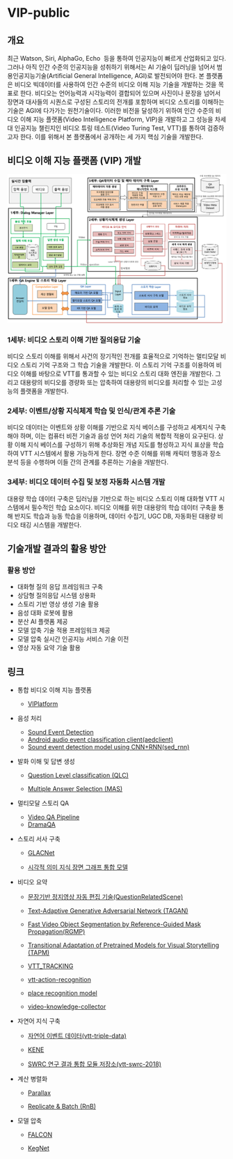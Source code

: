 # VIP-public

## 개요

 최근 Watson, Siri, AlphaGo, Echo  등을 통하여 인공지능이 빠르게 산업화되고 있다. 그러나 아직 인간 수준의 인공지능을 성취하기 위해서는 AI 기술이 딥러닝을 넘어서 범용인공지능기술(Artificial General Intelligence, AGI)로 발전되어야 한다. 
본 플랫폼은 비디오 빅데이터를 사용하여 인간 수준의 비디오 이해 지능 기술을 개발하는 것을 목표로 한다. 비디오는 언어능력과 시각능력이 결합되어 있으며 사진이나 문장을 넘어서 장면과 대사들의 시퀀스로 구성된 스토리의 전개를 포함하며 비디오 스토리를 이해하는 기술은 AGI에 다가가는 원천기술이다. 
이러한 비전을 달성하기 위하여 인간 수준의 비디오 이해 지능 플랫폼(Video Intelligence Platform, VIP)을 개발하고 그 성능을 차세대 인공지능 챌린지인 비디오 튜링 테스트(Video Turing Test, VTT)를 통하여 검증하고자 한다. 이를 위해서 본 플랫폼에서 공개하는 세 가지 핵심 기술을 개발한다.

## 비디오 이해 지능 플랫폼 (VIP) 개발

![VIP detail](./VIPdetail.png)

<!--![VIP 세부별 도식](./VIPArchitecture.png)-->

### 1세부: 비디오 스토리 이해 기반 질의응답 기술
 비디오 스토리 이해를 위해서 사건의 장기적인 전개를 효율적으로 기억하는 멀티모달 비디오 스토리 기억 구조와 그 학습 기술을 개발한다. 이 스토리 기억 구조를 이용하여 비디오 이해를 바탕으로 VTT를 통과할 수 있는 비디오 스토리 대화 엔진을 개발한다. 그리고 대용량의 비디오를 경량화 또는 압축하여 대용량의 비디오를 처리할 수 있는 고성능의 플랫폼을 개발한다.

### 2세부: 이벤트/상황 지식체계 학습 및 인식/관계 추론 기술
 비디오 데이터는 이벤트와 상황 이해를 기반으로 지식 베이스를 구성하고 세계지식 구축해야 하며, 이는 컴퓨터 비전 기술과 음성 언어 처리 기술의 복합적 적용이 요구된다. 상황 이해 지식 베이스를 구성하기 위해 추상화된 개념 지도를 형성하고 지식 표상을 학습하여 VTT 시스템에서 활용 가능하게 한다. 장면 수준 이해를 위해 캐릭터 행동과 장소 분석 등을 수행하며 이들 간의 관계를 추론하는 기술을 개발한다.

### 3세부: 비디오 데이터 수집 및 보정 자동화 시스템 개발
 대용량 학습 데이터 구축은 딥러닝을 기반으로 하는 비디오 스토리 이해 대화형 VTT 시스템에서 필수적인 학습 요소이다. 비디오 이해를 위한 대용량의 학습 데이터 구축을 통해 반지도 학습과 능동 학습을 이용하며, 데이터 수집기, UGC DB, 자동화된 대용량 비디오 태깅 시스템을 개발한다.



## 기술개발 결과의 활용 방안
### 활용 방안
- 대화형 질의 응답 프레임워크 구축
- 상담형 질의응답 시스템 상용화
- 스토리 기반 영상 생성 기술 활용
- 음성 대화 로봇에 활용
- 분산 AI 플랫폼 제공
- 모델 압축 기술 적용 프레임워크 제공
- 모델 압축 실시간 인공지능 서비스 기술 이전
- 영상 자동 요약 기술 활용


## 링크

- 통합 비디오 이해 지능 플랫폼  
    - [VIPlatform](https://github.com/videoturingtest/VIPlatform)  

- 음성 처리

    - [Sound Event Detection](https://github.com/sgspeech/aedclient)   
    - [Android audio event classification client(aedclient)](https://github.com/videoturingtest/aedclient)  
    - [Sound event detection model using CNN+RNN(sed_rnn)](https://github.com/videoturingtest/sed_rnn)  


- 발화 이해 및 답변 생성  
    - [Question Level classification (QLC)](https://github.com/videoturingtest/VTT-KHU-2019) 

    - [Multiple Answer Selection (MAS)](https://github.com/videoturingtest/VTT-KHU-2019) 


- 멀티모달 스토리 QA  
    - [Video QA Pipeline](https://github.com/videoturingtest/vtt_qa_pipeline)  
    - [DramaQA](https://github.com/videoturingtest/DramaQA)  


- 스토리 서사 구축  
    - [GLACNet](https://github.com/tkim-snu/GLACNet)  

    - [시각적 의미 지식 장면 그래프 통합 모델](https://github.com/videoturingtest/alvr-ESA)  


- 비디오 요약  
    - [문장기반 정지영상 자동 편집 기술(QuestionRelatedScene)](https://github.com/videoturingtest/QuestionRelatedScene)  

    - [Text-Adaptive Generative Adversarial Network (TAGAN)](https://github.com/videoturingtest/tagan)  

    - [Fast Video Object Segmentation by Reference-Guided Mask Propagation(RGMP)](https://github.com/videoturingtest/RGMP)     

    - [Transitional Adaptation of Pretrained Models for Visual Storytelling (TAPM)](https://github.com/videoturingtest/tapm)   

    - [VTT_TRACKING](https://github.com/videoturingtest/VTT_TRACKING)  

    - [vtt-action-recognition](https://github.com/videoturingtest/vtt-action-recognition)  

    - [place recognition model](https://github.com/videoturingtest/2nd-year)

    - [video-knowledge-collector](https://github.com/videoturingtest/video-knowledge-collector)  
    

- 자연어 지식 구축  
    - [자연어 이벤트 데이터(vtt-triple-data)](https://github.com/videoturingtest/vtt-triple-data)  

    - [KENE](https://github.com/videoturingtest/KENE)  

    - [SWRC 연구 결과 통합 모듈 저장소(vtt-swrc-2018)](https://github.com/videoturingtest/vtt-swrc-2018)  


- 계산 병렬화  
    - [Parallax](https://github.com/videoturingtest/parallax/graphs/contributors)  

    - [Replicate & Batch (RnB)](https://github.com/videoturingtest/rnb)   
    


- 모델 압축  
    - [FALCON](https://github.com/videoturingtest/FALCON)   
       
    - [KegNet](https://github.com/videoturingtest/KegNet)  



  
 



<!--
### 기대효과
* 기술적 측면
  - 서사 이해와 관련된 새로운 응용 연구 창출
  - 비디오 데이터 특성을 고려한 효율적인 자동분산 플랫폼 기술
  - 대화형 질의 응답 및 지식베이스 구축에 활용되는 다양한 자연어처리 기술
  - 문장으로 표현된 의도를 이해하는 방식의 요약 기술

* 경제적, 산업적 측면
  - 서사 기반 디지털 콘텐츠 기술 인력 양성 기여
  - 진보된 대화형 인터페이스 보급
  - 효율적인 자동 분산 기능
  - 다양한 기기에서 학습된 모델들을 활용하여 딥러닝의 적용 분야를 넓힘
  - 영상 제작에 대한 진입장벽을 낮춤
  - 감성 지능 프로그램 개발
  - 언어지능 기반 융합AI 기술이 확산
  - 새로운 포탈 비즈니스
  - 대화형 질의응답 기술을 활용한 새로운 사용자 인터페이스 산업 형성
  - 대화형 질의 응답 기술을 개발해 글로벌 기업으로부터의 수입 감소와 수출을 통한 글로별 경쟁력 강화

- 사회적 측면
  - 새로운 이윤 및 일자리 창출
  - 인공지능 서비스의 대중화
-—>



